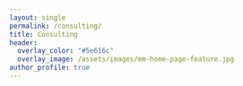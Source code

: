 ```yaml
---
layout: single
permalink: /consulting/
title: Consulting
header:
  overlay_color: "#5e616c"
  overlay_image: /assets/images/mm-home-page-feature.jpg
author_profile: true
---
```

